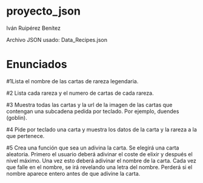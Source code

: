 # proyecto_json
Iván Ruipérez Benítez

Archivo JSON usado: Data_Recipes.json

# Enunciados

#1Lista el nombre de las cartas de rareza legendaria.

#2 Lista cada rareza y el numero de cartas de cada rareza.

#3 Muestra todas las cartas y la url de la imagen de las cartas que contengan una subcadena pedida por teclado. Por ejemplo, duendes (goblin).

#4 Pide por teclado una carta y muestra los datos de la carta y la rareza a la que pertenece.

#5 Crea una función que sea un adivina la carta. Se elegirá una carta aleatoria. Primero el usuario deberá adivinar el coste de elixir y después el nivel máximo. Una vez esto deberá adivinar el nombre de la carta. Cada vez que falle en el nombre, se irá revelando una letra del nombre. Perderá si el nombre aparece entero antes de que adivine la carta.
